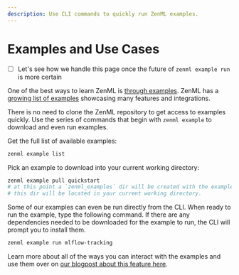 ```yaml
---
description: Use CLI commands to quickly run ZenML examples.
---
```


# Examples and Use Cases

* [ ] Let's see how we handle this page once the future of `zenml example run` is more certain

One of the best ways to learn ZenML is [through examples](https://github.com/zenml-io/zenml/tree/main/examples). ZenML has a [growing list of examples](https://github.com/zenml-io/zenml/tree/main/examples) showcasing many features and integrations.

There is no need to clone the ZenML repository to get access to examples quickly. Use the series of commands that begin with `zenml example` to download and even run examples.

Get the full list of available examples:

```bash
zenml example list
```

Pick an example to download into your current working directory:

```bash
zenml example pull quickstart
# at this point a `zenml_examples` dir will be created with the example(s) inside it.
# this dir will be located in your current working directory.
```

Some of our examples can even be run directly from the CLI. When ready to run the example, type the following command. If there are any dependencies needed to be downloaded for the example to run, the CLI will prompt you to install them.

```bash
zenml example run mlflow-tracking
```

Learn more about all of the ways you can interact with the examples and use them over on [our blogpost about this feature here](https://blog.zenml.io/examples-cli/).
